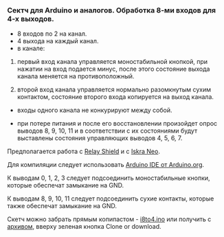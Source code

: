 ### Сектч для Arduino и аналогов. Обработка 8-ми входов для 4-х выходов.

- 8 входов по 2 на канал.
- 4 выхода на каждый канал.
- в канале:

1.  первый вход канала управляется моностабильной кнопкой, при нажатии на вход подается минус, после этого состояние выхода канала меняется на противоположный.

2.  второй вход канала управляется нормально разомкнутым сухим контактом, состояние второго входа копируется на выход канала.

* входы одного канала не конкурируют между собой.

* при потере питания и после его восстановлении произойдет опрос выводов 8, 9, 10, 11 и в соответствии с их состояниями будут выставлены состояния управляющих выводов 4, 5, 6, 7.

Предполагается работа с [Relay Shield](http://amperka.ru/product/arduino-relay-shield) и с
[Iskra Neo](http://wiki.amperka.ru/_media/%D0%BF%D1%80%D0%BE%D0%B4%D1%83%D0%BA%D1%82%D1%8B:iskra-neo:iskra_neo_pinout.png).

Для компиляции следует использовать [Arduino IDE от Arduino.org](http://www.arduino.org/downloads).

К выводам 0, 1, 2, 3 следует подсоединить моностабильные кнопки, которые обеспечат замыкание на GND.

К выводам 8, 9, 10, 11 следует подсоединить сухие контакты, которые также обеспечат замыкание на GND.

Скетч можно забрать прямым копипастом - [i8to4.ino](https://github.com/itechnocrat/i8to4/blob/master/i8to4.ino) или получить с [архивом](https://github.com/itechnocrat/i8to4/archive/master.zip), вверху зеленая кнопка Clone or download.
